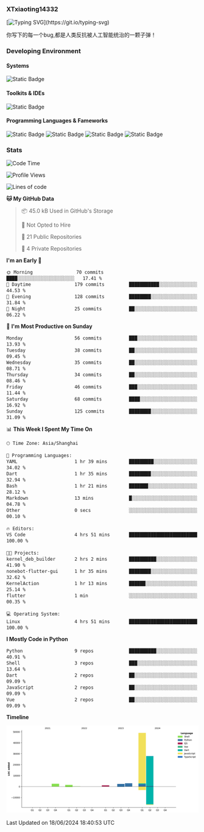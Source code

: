 ### XTxiaoting14332

[![Typing SVG](https://readme-typing-svg.herokuapp.com?font=JetBrians+Mono&pause=1000&random=false&width=435&lines=Hello+World!)](https://git.io/typing-svg)

你写下的每一个bug,都是人类反抗被人工智能统治的一颗子弹！

### Developing Environment

#### Systems

![Static Badge](https://img.shields.io/badge/Ubuntu-%20?style=flat-square&logo=ubuntu&logoColor=white&color=E34F26)

#### Toolkits & IDEs

![Static Badge](https://img.shields.io/badge/Visual%20Studio%20Code-%20?style=flat-square&logo=visualstudiocode&logoColor=white&color=blue)

#### Programming Languages & Fameworks

![Static Badge](https://img.shields.io/badge/Dart-%20?style=flat-square&logo=dart&logoColor=white&color=0175C2)
![Static Badge](https://img.shields.io/badge/Flutter-%20?style=flat-square&logo=flutter&logoColor=white&color=02569B)
![Static Badge](https://img.shields.io/badge/Python-%20?style=flat-square&logo=python&logoColor=white&color=E7A781)
![Static Badge](https://img.shields.io/badge/Bash%20Shell-%20?style=flat-square&logo=shell&logoColor=white&color=49D868)

### Stats

<!--START_SECTION:waka-->
![Code Time](http://img.shields.io/badge/Code%20Time-6%20hrs%2055%20mins-blue)

![Profile Views](http://img.shields.io/badge/Profile%20Views-32-blue)

![Lines of code](https://img.shields.io/badge/From%20Hello%20World%20I%27ve%20Written-87.5%20thousand%20lines%20of%20code-blue)

**🐱 My GitHub Data** 

> 📦 45.0 kB Used in GitHub's Storage 
 > 
> 🚫 Not Opted to Hire
 > 
> 📜 21 Public Repositories 
 > 
> 🔑 4 Private Repositories 
 > 
**I'm an Early 🐤** 

```text
🌞 Morning                70 commits          ████░░░░░░░░░░░░░░░░░░░░░   17.41 % 
🌆 Daytime                179 commits         ███████████░░░░░░░░░░░░░░   44.53 % 
🌃 Evening                128 commits         ████████░░░░░░░░░░░░░░░░░   31.84 % 
🌙 Night                  25 commits          ██░░░░░░░░░░░░░░░░░░░░░░░   06.22 % 
```
📅 **I'm Most Productive on Sunday** 

```text
Monday                   56 commits          ███░░░░░░░░░░░░░░░░░░░░░░   13.93 % 
Tuesday                  38 commits          ██░░░░░░░░░░░░░░░░░░░░░░░   09.45 % 
Wednesday                35 commits          ██░░░░░░░░░░░░░░░░░░░░░░░   08.71 % 
Thursday                 34 commits          ██░░░░░░░░░░░░░░░░░░░░░░░   08.46 % 
Friday                   46 commits          ███░░░░░░░░░░░░░░░░░░░░░░   11.44 % 
Saturday                 68 commits          ████░░░░░░░░░░░░░░░░░░░░░   16.92 % 
Sunday                   125 commits         ████████░░░░░░░░░░░░░░░░░   31.09 % 
```


📊 **This Week I Spent My Time On** 

```text
🕑︎ Time Zone: Asia/Shanghai

💬 Programming Languages: 
YAML                     1 hr 39 mins        █████████░░░░░░░░░░░░░░░░   34.02 % 
Dart                     1 hr 35 mins        ████████░░░░░░░░░░░░░░░░░   32.94 % 
Bash                     1 hr 21 mins        ███████░░░░░░░░░░░░░░░░░░   28.12 % 
Markdown                 13 mins             █░░░░░░░░░░░░░░░░░░░░░░░░   04.78 % 
Other                    0 secs              ░░░░░░░░░░░░░░░░░░░░░░░░░   00.10 % 

🔥 Editors: 
VS Code                  4 hrs 51 mins       █████████████████████████   100.00 % 

🐱‍💻 Projects: 
kernel_deb_builder       2 hrs 2 mins        ██████████░░░░░░░░░░░░░░░   41.90 % 
nonebot-flutter-gui      1 hr 35 mins        ████████░░░░░░░░░░░░░░░░░   32.62 % 
KernelAction             1 hr 13 mins        ██████░░░░░░░░░░░░░░░░░░░   25.14 % 
flutter                  1 min               ░░░░░░░░░░░░░░░░░░░░░░░░░   00.35 % 

💻 Operating System: 
Linux                    4 hrs 51 mins       █████████████████████████   100.00 % 
```

**I Mostly Code in Python** 

```text
Python                   9 repos             ██████████░░░░░░░░░░░░░░░   40.91 % 
Shell                    3 repos             ███░░░░░░░░░░░░░░░░░░░░░░   13.64 % 
Dart                     2 repos             ██░░░░░░░░░░░░░░░░░░░░░░░   09.09 % 
JavaScript               2 repos             ██░░░░░░░░░░░░░░░░░░░░░░░   09.09 % 
Vue                      2 repos             ██░░░░░░░░░░░░░░░░░░░░░░░   09.09 % 
```



**Timeline**

![Lines of Code chart](https://raw.githubusercontent.com/XTxiaoting14332/XTxiaoting14332/main/assets/bar_graph.png)


 Last Updated on 18/06/2024 18:40:53 UTC
<!--END_SECTION:waka-->